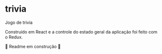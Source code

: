 # trivia
Jogo de trivia

Construído em React e a controle do estado geral da aplicação foi feito com o Redux.

🚧 Readme em construção 🚧
